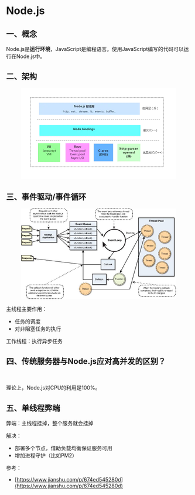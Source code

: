 # Node.js

## 一、概念

Node.js是**运行环境**，JavaScript是编程语言。使用JavaScript编写的代码可以运行在Node.js中。

## 二、架构

<div align="left">

<figure><img src="../.gitbook/assets/image (1) (1) (1) (1).png" alt=""><figcaption></figcaption></figure>

</div>

## 三、事件驱动/事件循环

<figure><img src="../.gitbook/assets/image (15).png" alt=""><figcaption></figcaption></figure>

主线程主要作用：

* 任务的调度
* 对非阻塞任务的执行

工作线程：执行异步任务

## 四、传统服务器与Node.js应对高并发的区别？

<figure><img src="../.gitbook/assets/UML 图 (1).jpg" alt=""><figcaption></figcaption></figure>

理论上，Node.js对CPU的利用是100%。



## 五、单线程弊端

弊端：主线程挂掉，整个服务就会挂掉

解决：

* 部署多个节点，借助负载均衡保证服务可用
* 增加进程守护（比如PM2）









参考：

* [https://www.jianshu.com/p/674ed545280d](https://www.jianshu.com/p/674ed545280d)
